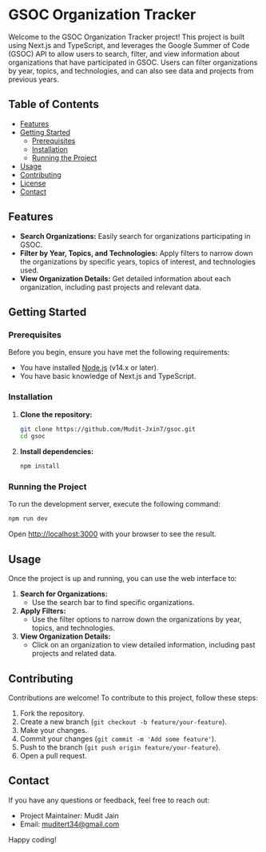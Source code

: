 # GSOC Organization Tracker

Welcome to the GSOC Organization Tracker project! This project is built using Next.js and TypeScript, and leverages the Google Summer of Code (GSOC) API to allow users to search, filter, and view information about organizations that have participated in GSOC. Users can filter organizations by year, topics, and technologies, and can also see data and projects from previous years.

## Table of Contents

- [Features](#features)
- [Getting Started](#getting-started)
  - [Prerequisites](#prerequisites)
  - [Installation](#installation)
  - [Running the Project](#running-the-project)
- [Usage](#usage)
- [Contributing](#contributing)
- [License](#license)
- [Contact](#contact)

## Features

- **Search Organizations:** Easily search for organizations participating in GSOC.
- **Filter by Year, Topics, and Technologies:** Apply filters to narrow down the organizations by specific years, topics of interest, and technologies used.
- **View Organization Details:** Get detailed information about each organization, including past projects and relevant data.

## Getting Started

### Prerequisites

Before you begin, ensure you have met the following requirements:

- You have installed [Node.js](https://nodejs.org/) (v14.x or later).
- You have basic knowledge of Next.js and TypeScript.

### Installation

1. **Clone the repository:**

   ```bash
   git clone https://github.com/Mudit-Jxin7/gsoc.git
   cd gsoc
   ```

2. **Install dependencies:**

   ```bash
   npm install
   ```

### Running the Project

To run the development server, execute the following command:

```bash
npm run dev
```

Open [http://localhost:3000](http://localhost:3000) with your browser to see the result.

## Usage

Once the project is up and running, you can use the web interface to:

1. **Search for Organizations:**
   - Use the search bar to find specific organizations.
2. **Apply Filters:**
   - Use the filter options to narrow down the organizations by year, topics, and technologies.
3. **View Organization Details:**
   - Click on an organization to view detailed information, including past projects and related data.

## Contributing

Contributions are welcome! To contribute to this project, follow these steps:

1. Fork the repository.
2. Create a new branch (`git checkout -b feature/your-feature`).
3. Make your changes.
4. Commit your changes (`git commit -m 'Add some feature'`).
5. Push to the branch (`git push origin feature/your-feature`).
6. Open a pull request.

## Contact

If you have any questions or feedback, feel free to reach out:

- Project Maintainer: Mudit Jain
- Email: muditert34@gmail.com

Happy coding!
